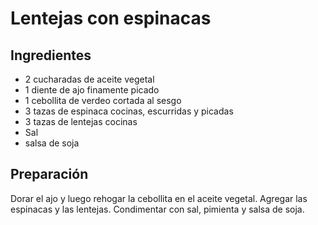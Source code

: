 # Lentejas con espinacas

## Ingredientes

* 2 cucharadas de aceite vegetal
* 1 diente de ajo finamente picado
* 1 cebollita de verdeo cortada al sesgo
* 3 tazas de espinaca cocinas, escurridas y picadas
* 3 tazas de lentejas cocinas
* Sal
* salsa de soja

## Preparación

Dorar el ajo y luego rehogar la cebollita en el aceite vegetal. Agregar las espinacas y las lentejas. Condimentar con sal, pimienta y salsa de soja.
